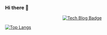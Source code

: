 ### Hi there 👋

<!--
**seraaaayeo/seraaaayeo** is a ✨ _special_ ✨ repository because its `README.md` (this file) appears on your GitHub profile.

Here are some ideas to get you started:

- 🔭 I’m currently working on ...
- 🌱 I’m currently learning ...
- 👯 I’m looking to collaborate on ...
- 🤔 I’m looking for help with ...
- 💬 Ask me about ...
- 📫 How to reach me: ...
- 😄 Pronouns: ...
- ⚡ Fun fact: ...
-->

<div align="center">
	
[![Tech Blog Badge](http://img.shields.io/badge/-Tech%20blog-black?style=flat-square&logo=appveyor=github&link=https://sol2gram.tistory.com/)](https://sol2gram.tistory.com/)

</div>

[![Top Langs](https://github-readme-stats.vercel.app/api/top-langs/?username=seraaaayeo&layout=compact)](https://github.com/anuraghazra/github-readme-stats)

